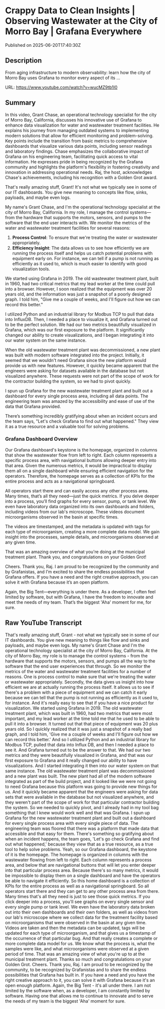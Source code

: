 # Crappy Data to Clean Insights | Observing Wastewater at the City of Morro Bay | Grafana Everywhere

Published on 2025-06-20T17:40:30Z

## Description

From aging infrastructure to modern observability: learn how the city of Morro Bay uses Grafana to monitor every aspect of its ...

URL: https://www.youtube.com/watch?v=wucMZ9tb1I0

## Summary

In this video, Grant Chase, an operational technology specialist for the city of Morro Bay, California, discusses his innovative use of Grafana to enhance data visualization for water and wastewater treatment facilities. He explains his journey from managing outdated systems to implementing modern solutions that allow for efficient monitoring and problem-solving. Key points include the transition from basic metrics to comprehensive dashboards that visualize various data points, including sensor readings and laboratory findings. Chase emphasizes the collaborative impact of Grafana on his engineering team, facilitating quick access to vital information. He expresses pride in being recognized by the Grafana community and highlights the platform's flexibility in fostering creativity and innovation in addressing operational needs. Raj, the host, acknowledges Chase's achievements, including his recognition with a Golden Grot award.

That's really amazing stuff, Grant! It's not what we typically see in some of our IT dashboards. You give new meaning to concepts like flow, sinks, payloads, and maybe even logs. 

My name's Grant Chase, and I'm the operational technology specialist at the city of Morro Bay, California. In my role, I manage the control systems—from the hardware that supports the motors, sensors, and pumps to the software that the end user interacts with. We monitor the metrics of the water and wastewater treatment facilities for several reasons:

1. **Process Control**: To ensure that we're treating the water or wastewater appropriately.
2. **Efficiency Insight**: The data allows us to see how efficiently we are running the process itself and helps us catch potential problems with equipment early on. For instance, we can tell if a pump is not running as efficiently as it used to, which is much easier to identify with good visualization tools.

We started using Grafana in 2019. The old wastewater treatment plant, built in 1960, had two critical metrics that my lead worker at the time could pull into a browser. However, I soon realized that the equipment was over 20 years old, and the information was just a snapshot of a poorly designed graph. I told him, "Give me a couple of weeks, and I'll figure out how we can record this better."

I utilized Python and an industrial library for Modbus TCP to pull that data into InfluxDB. Then, I needed a place to visualize it, and Grafana turned out to be the perfect solution. We had our two metrics beautifully visualized in Grafana, which was our first exposure to the platform. It significantly changed our ability to create visualizations, and I began integrating it into our water system on the same instance.

When the old wastewater treatment plant was decommissioned, a new plant was built with modern software integrated into the project. Initially, it seemed that we wouldn't need Grafana since the new platform would provide us with new features. However, it quickly became apparent that the engineers were asking for datasets available in the database but not visualized anywhere. These requests were not part of the scope of work for the contractor building the system, so we had to pivot quickly.

I spun up Grafana for the new wastewater treatment plant and built out a dashboard for every single process area, including all data points. The engineering team was amazed by the accessibility and ease of use of the data that Grafana provided. 

There’s something incredibly gratifying about when an incident occurs and the team says, "Let's check Grafana to find out what happened." They view it as a true resource and a valuable tool for solving problems.

### Grafana Dashboard Overview

Our Grafana dashboard's keystone is the homepage, organized in columns that show the wastewater flow from left to right. Each column represents a specific process area, with navigational buttons allowing deeper entry into that area. Given the numerous metrics, it would be impractical to display them all on a single dashboard while ensuring efficient navigation for the operators. Therefore, the homepage serves as a collection of KPIs for the entire process and acts as a navigational springboard. 

All operators start there and can easily access any other process area. Many times, that’s all they need—just the quick metrics. If you delve deeper into a process, you’ll find graphs for every sensor, pump, or tank level. We even have laboratory data organized into its own dashboards and folders, including videos from our lab's microscope. These videos document microorganisms observed in the basin at specific times. 

The videos are timestamped, and the metadata is updated with tags for each type of microorganism, creating a more complete data model. We gain insight into the processes, sample details, and microorganisms observed at any given time.

That was an amazing overview of what you're doing at the municipal treatment plant. Thank you, and congratulations on your Golden Grot!

Cheers. Thank you, Raj. I am proud to be recognized by the community and by Grafanistas, and I’m excited to share the endless possibilities that Grafana offers. If you have a need and the right creative approach, you can solve it with Grafana because it’s an open platform. 

Again, the Big Tent—everything is under there. As a developer, I often feel limited by software, but with Grafana, I have the freedom to innovate and meet the needs of my team. That’s the biggest 'Aha' moment for me, for sure.

## Raw YouTube Transcript

That's really amazing stuff, Grant - not what we typically
see in some of our IT dashboards. You give new meaning to things
like flow and sinks and payloads, and maybe even logs. My name's Grant Chase and I'm
the operational technology
specialist at the city of Morro Bay, California.
At the city of Morro Bay, my role is to manage the
control systems - from the hardware that supports
the motors, sensors, and pumps all the way to the
software that the end user experiences that through. So we monitor the metrics of the water
and wastewater treatment facilities for a number of reasons. One is process control to make
sure that we're treating the water or wastewater
appropriately. Secondly, the data gives us insight
into how efficient we are at actually running the process itself. It allows us to see if there's a problem
with a piece of equipment and we can catch it early because we can tell that
the pump is not running as efficiently as it used to, for instance. And it's really easy to see that if you
have a nice product for visualization. We started using Grafana in 2019. The old wastewater treatment
plant, which was built in 1960, had two metrics that were most important, and my lead worker at
the time told me that he used to be able to pull it into a browser. It turned out that that piece of
equipment was 20 plus years old. So I quickly realized that it was
just a snapshot of a really bad graph, and I told him, 'Give me a couple of weeks and I'll
figure out how we can record this better.' And so I utilized Python and an industrial library for Modbus TCP,
pulled that data into Influx DB, and then I needed a place to see it. And Grafana turned out
to be the answer to that. We had our two metrics and they were
beautifully visualized in Grafana, and that was our first exposure to Grafana
and it really changed our ability to have visualizations. And I
started integrating it then
into our water system on that same instance. The old wastewater treatment plant was
decommissioned and a new plant was built. The new plant had all
of the modern software integrated as part of the build project, and it looked like we were not going to
need Grafana because this platform was going to provide new things for us. And it quickly became apparent
that the engineers were asking for data sets that were available in
the database but not visualized anywhere, and they weren't part of the scope of
work for that particular contractor building the system. So we
needed to quickly pivot, and I already had in my tool bag something
that I knew would work well and that was Grafana. I spun up Grafana for the new wastewater
treatment plant and built out a dashboard for every single
process area with every single piece of data.
The engineering team was floored that there was a platform that made
data that accessible and that easy for them. There's something so gratifying
about when an incident happens, the team goes, 'Let's go check Grafana and find out what
happened,' because they view that as a true resource, as a true tool
to help solve problems. Yeah, so our Grafana dashboard, the keystone of it is the homepage. The homepage is organized in columns
with the wastewater flowing from left to right. Each column
represents a process area, and below that are navigational
buttons that will let you enter deeper into that particular process area.
Because there's so many metrics, it would be impossible to display
them on a single dashboard and have the operators be able
to navigate it efficiently. So this home dashboard is a
collection of KPIs for the entire process as well as a
navigational springboard. So all operators start there and they can
get to any other process area from there. Many times that's all they need
is just to see those quick metrics. If you click deeper into a process, you'll see graphs on every single
sensor and every single pump or tank level. We even have the laboratory data broken out into their own dashboards
and their own folders, as well as videos from our lab's
microscope where we collect data for the treatment facility based on microorganisms that were
observed in the basin at any given time. Videos are taken and then
the metadata can be updated, tags will be updated for
each type of microorganism, and that gives us a timestamp of the
occurrence of that particular bug. And that really creates a complete
or more complete data model for us. We know what the process
is, what the samples were like, and what microorganisms were
observed at a given period of time. That was an amazing view of what you're
up to at the municipal treatment plant. Thanks so much and congratulations
on your Golden Grot. Cheers. Thank you, Raj. I am proud to
be recognized by the community, to be recognized by Grafanistas and to share the endless possibilities that Grafana has built in. If you have a need and you
have the right creative approach to it, you can solve it with Grafana because
it's an open enough platform. Again, the Big Tent - it's all under there. I am not limited by the
software when, as a developer, I am constantly limited by software. Having one that allows me to continue to innovate and to serve the
needs of my team is the biggest 'Aha' moment for sure.

